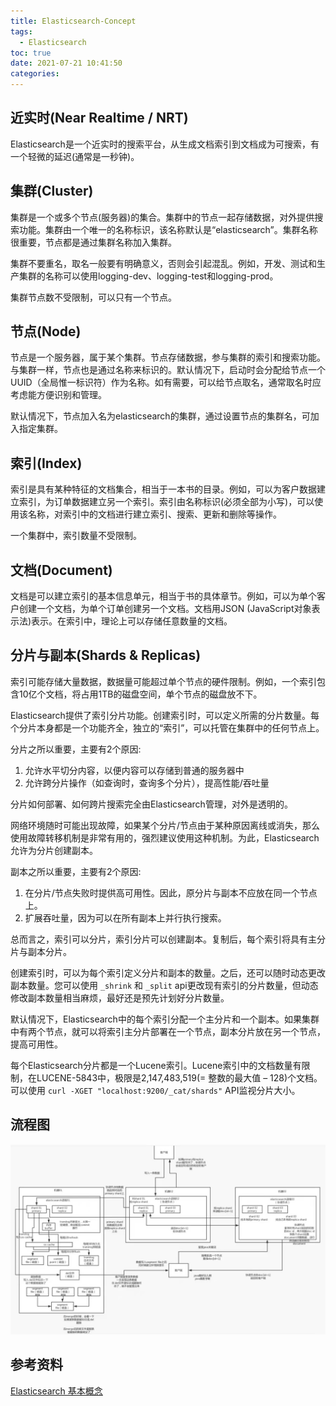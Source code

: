 ```yaml
---
title: Elasticsearch-Concept
tags:
  - Elasticsearch
toc: true
date: 2021-07-21 10:41:50
categories:
---
```


## 近实时(Near Realtime / NRT)
Elasticsearch是一个近实时的搜索平台，从生成文档索引到文档成为可搜索，有一个轻微的延迟(通常是一秒钟)。

## 集群(Cluster)
集群是一个或多个节点(服务器)的集合。集群中的节点一起存储数据，对外提供搜索功能。集群由一个唯一的名称标识，该名称默认是“elasticsearch”。集群名称很重要，节点都是通过集群名称加入集群。

集群不要重名，取名一般要有明确意义，否则会引起混乱。例如，开发、测试和生产集群的名称可以使用logging-dev、logging-test和logging-prod。

集群节点数不受限制，可以只有一个节点。

## 节点(Node)
节点是一个服务器，属于某个集群。节点存储数据，参与集群的索引和搜索功能。与集群一样，节点也是通过名称来标识的。默认情况下，启动时会分配给节点一个UUID（全局惟一标识符）作为名称。如有需要，可以给节点取名，通常取名时应考虑能方便识别和管理。

默认情况下，节点加入名为elasticsearch的集群，通过设置节点的集群名，可加入指定集群。

## 索引(Index)
索引是具有某种特征的文档集合，相当于一本书的目录。例如，可以为客户数据建立索引，为订单数据建立另一个索引。索引由名称标识(必须全部为小写)，可以使用该名称，对索引中的文档进行建立索引、搜索、更新和删除等操作。

一个集群中，索引数量不受限制。

## 文档(Document)
文档是可以建立索引的基本信息单元，相当于书的具体章节。例如，可以为单个客户创建一个文档，为单个订单创建另一个文档。文档用JSON (JavaScript对象表示法)表示。在索引中，理论上可以存储任意数量的文档。

## 分片与副本(Shards & Replicas)
索引可能存储大量数据，数据量可能超过单个节点的硬件限制。例如，一个索引包含10亿个文档，将占用1TB的磁盘空间，单个节点的磁盘放不下。

Elasticsearch提供了索引分片功能。创建索引时，可以定义所需的分片数量。每个分片本身都是一个功能齐全，独立的“索引”，可以托管在集群中的任何节点上。

分片之所以重要，主要有2个原因:

1. 允许水平切分内容，以便内容可以存储到普通的服务器中
2. 允许跨分片操作（如查询时，查询多个分片），提高性能/吞吐量

分片如何部署、如何跨片搜索完全由Elasticsearch管理，对外是透明的。

网络环境随时可能出现故障，如果某个分片/节点由于某种原因离线或消失，那么使用故障转移机制是非常有用的，强烈建议使用这种机制。为此，Elasticsearch允许为分片创建副本。

副本之所以重要，主要有2个原因:

1. 在分片/节点失败时提供高可用性。因此，原分片与副本不应放在同一个节点上。
2. 扩展吞吐量，因为可以在所有副本上并行执行搜索。

总而言之，索引可以分片，索引分片可以创建副本。复制后，每个索引将具有主分片与副本分片。

创建索引时，可以为每个索引定义分片和副本的数量。之后，还可以随时动态更改副本数量。您可以使用 `_shrink` 和 `_split` api更改现有索引的分片数量，但动态修改副本数量相当麻烦，最好还是预先计划好分片数量。

默认情况下，Elasticsearch中的每个索引分配一个主分片和一个副本。如果集群中有两个节点，就可以将索引主分片部署在一个节点，副本分片放在另一个节点，提高可用性。

每个Elasticsearch分片都是一个Lucene索引。Lucene索引中的文档数量有限制，在LUCENE-5843中，极限是2,147,483,519(= 整数的最大值 – 128)个文档。可以使用 `curl -XGET "localhost:9200/_cat/shards"` API监视分片大小。

## 流程图
![es流程图](https://raw.githubusercontent.com/altman-xu/altman-xu.github.io/source/ImageForBlog/20210721104845.png)

## 参考资料
[Elasticsearch 基本概念](https://www.qikegu.com/docs/3047)